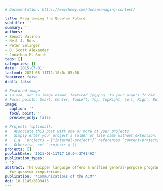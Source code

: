 ```yaml
---
# Documentation: https://wowchemy.com/docs/managing-content/

title: Programming the Quantum Future
subtitle: ''
summary: ''
authors:
- Benoît Valiron
- Neil J. Ross
- Peter Selinger
- D. Scott Alexander
- Jonathan M. Smith
tags: []
categories: []
date: '2015-07-01'
lastmod: 2021-08-11T12:18:04-05:00
featured: false
draft: false

# Featured image
# To use, add an image named `featured.jpg/png` to your page's folder.
# Focal points: Smart, Center, TopLeft, Top, TopRight, Left, Right, BottomLeft, Bottom, BottomRight.
image:
  caption: ''
  focal_point: ''
  preview_only: false

# Projects (optional).
#   Associate this post with one or more of your projects.
#   Simply enter your project's folder or file name without extension.
#   E.g. `projects = ["internal-project"]` references `content/project/deep-learning/index.md`.
#   Otherwise, set `projects = []`.
projects: []
publishDate: '2021-08-11T17:18:04.274149Z'
publication_types:
- '2'
abstract: The Quipper language offers a unified general-purpose programming framework
  for quantum computation.
publication: '*Communications of the ACM*'
doi: 10.1145/2699415
---
```

